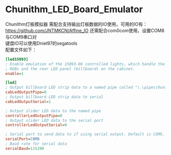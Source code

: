 # Chunithm_LED_Board_Emulator
Chunithm灯板模拟器
需配合支持输出灯板数据的IO使用，可用的IO有：https://github.com/JNTMKCN/Affine_IO
还需配合com0com使用，设置COM8与COM9串口对\
键盘IO可以使用Dniel97的segatools\
配置文件如下：
```ini
[led15093] 
; Enable emulation of the 15093-06 controlled lights, which handle the air tower
; RGBs and the rear LED panel (billboard) on the cabinet.
enable=1

[led]
; Output billboard LED strip data to a named pipe called "\.\pipe\chuni_led"
cabLedOutputPipe=0
; Output billboard LED strip data to serial
cabLedOutputSerial=1

; Output slider LED data to the named pipe
controllerLedOutputPipe=0
; Output slider LED data to the serial port
controllerLedOutputSerial=0

; Serial port to send data to if using serial output. Default is COM5.
serialPort=COM8
; Baud rate for serial data
serialBaud=115200
```

